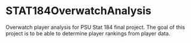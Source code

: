 # STAT184OverwatchAnalysis
Overwatch player analysis for PSU Stat 184 final project. The goal of this project is to be able to determine player rankings from player data.
